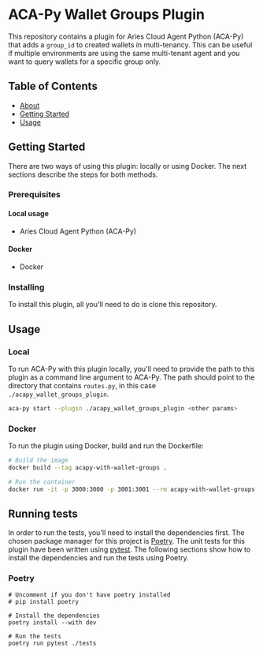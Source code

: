 # ACA-Py Wallet Groups Plugin

This repository contains a plugin for Aries Cloud Agent Python (ACA-Py) that adds a `group_id` to created wallets in multi-tenancy. This can be useful if multiple environments are using the same multi-tenant agent and you want to query wallets for a specific group only.

## Table of Contents

- [About](#about)
- [Getting Started](#getting_started)
- [Usage](#usage)

## Getting Started <a name = "getting_started"></a>

There are two ways of using this plugin: locally or using Docker. The next sections describe the steps for both methods.

### Prerequisites

#### Local usage

- Aries Cloud Agent Python (ACA-Py)

#### Docker

- Docker

### Installing

To install this plugin, all you'll need to do is clone this repository.

## Usage <a name = "usage"></a>

### Local

To run ACA-Py with this plugin locally, you'll need to provide the path to this plugin as a command line argument to ACA-Py. The path should point to the directory that contains `routes.py`, in this case `./acapy_wallet_groups_plugin`.

```sh
aca-py start --plugin ./acapy_wallet_groups_plugin <other params>
```

### Docker

To run the plugin using Docker, build and run the Dockerfile:

```sh
# Build the image
docker build --tag acapy-with-wallet-groups .

# Run the container
docker run -it -p 3000:3000 -p 3001:3001 --rm acapy-with-wallet-groups
```

## Running tests <a name = "tests"></a>

In order to run the tests, you'll need to install the dependencies first. The chosen package manager for this project is [Poetry](https://python-poetry.org/). The unit tests for this plugin have been written using [pytest](https://github.com/pytest-dev/pytest/). The following sections show how to install the dependencies and run the tests using Poetry.

### Poetry

```shell
# Uncomment if you don't have poetry installed
# pip install poetry

# Install the dependencies
poetry install --with dev

# Run the tests
poetry run pytest ./tests
```
